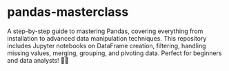 # pandas-masterclass
A step-by-step guide to mastering Pandas, covering everything from installation to advanced data manipulation techniques. This repository includes Jupyter notebooks on DataFrame creation, filtering, handling missing values, merging, grouping, and pivoting data. Perfect for beginners and data analysts! 🚀🐼

